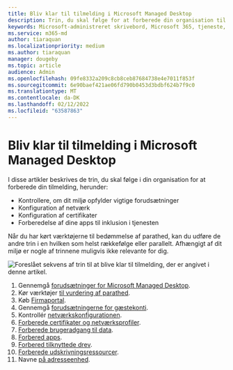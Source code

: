 ```yaml
---
title: Bliv klar til tilmelding i Microsoft Managed Desktop
description: Trin, du skal følge for at forberede din organisation til registrering
keywords: Microsoft-administreret skrivebord, Microsoft 365, tjeneste, dokumentation
ms.service: m365-md
author: tiaraquan
ms.localizationpriority: medium
ms.author: tiaraquan
manager: dougeby
ms.topic: article
audience: Admin
ms.openlocfilehash: 09fe8332a209c8cb8ceb87684738e4e7011f853f
ms.sourcegitcommit: 6e90baef421ae06fd790b0453d3bdbf624b7f9c0
ms.translationtype: MT
ms.contentlocale: da-DK
ms.lasthandoff: 02/12/2022
ms.locfileid: "63587863"
---
```

# <a name="get-ready-for-enrollment-in-microsoft-managed-desktop"></a>Bliv klar til tilmelding i Microsoft Managed Desktop

I disse artikler beskrives de trin, du skal følge i din organisation for at forberede din tilmelding, herunder:

- Kontrollere, om dit miljø opfylder vigtige forudsætninger
- Konfiguration af netværk
- Konfiguration af certifikater
- Forberedelse af dine apps til inklusion i tjenesten

Når du har kørt værktøjerne til bedømmelse af parathed, kan du udføre de andre trin i en hvilken som helst rækkefølge eller parallelt. Afhængigt af dit miljø er nogle af trinnene muligvis ikke relevante for dig.

![Foreslået sekvens af trin til at blive klar til tilmelding, der er angivet i denne artikel.](../../media/mmd-getready-sequence.png)

1. Gennemgå [forudsætninger for Microsoft Managed Desktop](prerequisites.md).
1. Kør værktøjer [til vurdering af parathed](readiness-assessment-tool.md).
1. Køb [Firmaportal](../get-started/company-portal.md).
1. Gennemgå [forudsætningerne for gæstekonti](guest-accounts.md).
1. Kontrollér [netværkskonfigurationen](network.md).
1. [Forberede certifikater og netværksprofiler](certs-wifi-lan.md).
1. [Forberede brugeradgang til data](authentication.md).
1. [Forbered apps](apps.md).
1. [Forbered tilknyttede drev](mapped-drives.md).
1. [Forberede udskrivningsressourcer](printing.md).
1. Navne [på adresseenhed](address-device-names.md).
